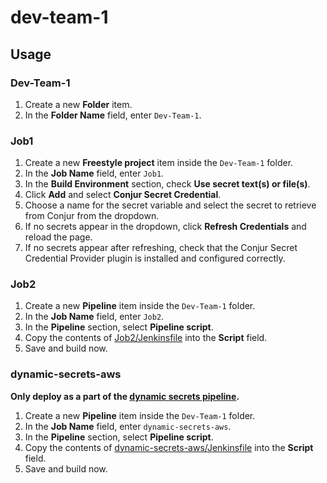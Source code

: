 # dev-team-1

## Usage

### Dev-Team-1

1. Create a new **Folder** item.
2. In the **Folder Name** field, enter `Dev-Team-1`.

### Job1

1. Create a new **Freestyle project** item inside the `Dev-Team-1` folder.
2. In the **Job Name** field, enter `Job1`.
3. In the **Build Environment** section, check **Use secret text(s) or file(s)**.
4. Click **Add** and select **Conjur Secret Credential**.
5. Choose a name for the secret variable and select the secret to retrieve from Conjur from the dropdown.
6. If no secrets appear in the dropdown, click **Refresh Credentials** and reload the page.
7. If no secrets appear after refreshing, check that the Conjur Secret Credential Provider plugin is installed and configured correctly.

### Job2

1. Create a new **Pipeline** item inside the `Dev-Team-1` folder.
2. In the **Job Name** field, enter `Job2`.
3. In the **Pipeline** section, select **Pipeline script**.
4. Copy the contents of [Job2/Jenkinsfile](Job2/Jenkinsfile) into the **Script** field.
5. Save and build now.

### dynamic-secrets-aws

**Only deploy as a part of the [dynamic secrets pipeline](https://github.com/infamousjoeg/conjur-poc-assets/tree/main/dynamic-secrets/aws).**

1. Create a new **Pipeline** item inside the `Dev-Team-1` folder.
2. In the **Job Name** field, enter `dynamic-secrets-aws`.
3. In the **Pipeline** section, select **Pipeline script**.
4. Copy the contents of [dynamic-secrets-aws/Jenkinsfile](dynamic-secrets-aws/Jenkinsfile) into the **Script** field.
5. Save and build now.